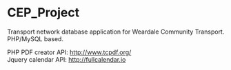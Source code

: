# CEP_Project

Transport network database application for Weardale Community Transport.
PHP/MySQL based.

PHP PDF creator API: http://www.tcpdf.org/  
Jquery calendar API: http://fullcalendar.io  
